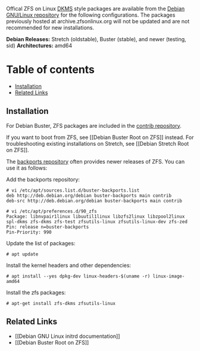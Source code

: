 Offical ZFS on Linux [DKMS](https://en.wikipedia.org/wiki/Dynamic_Kernel_Module_Support) style packages are available from the [Debian GNU/Linux repository](https://tracker.debian.org/pkg/zfs-linux) for the following configurations.  The packages previously hosted at archive.zfsonlinux.org will not be updated and are not recommended for new installations.

**Debian Releases:** Stretch (oldstable), Buster (stable), and newer (testing, sid)
**Architectures:** amd64

# Table of contents
- [Installation](#installation)
- [Related Links](#related-links)

## Installation
For Debian Buster, ZFS packages are included in the [contrib repository](https://packages.debian.org/source/buster/zfs-linux).

If you want to boot from ZFS, see [[Debian Buster Root on ZFS]] instead. For troubleshooting existing installations on Stretch, see [[Debian Stretch Root on ZFS]].

The [backports repository](https://backports.debian.org/Instructions/) often provides newer releases of ZFS. You can use it as follows:

Add the backports repository:

    # vi /etc/apt/sources.list.d/buster-backports.list
    deb http://deb.debian.org/debian buster-backports main contrib
    deb-src http://deb.debian.org/debian buster-backports main contrib

    # vi /etc/apt/preferences.d/90_zfs
    Package: libnvpair1linux libuutil1linux libzfs2linux libzpool2linux spl-dkms zfs-dkms zfs-test zfsutils-linux zfsutils-linux-dev zfs-zed
    Pin: release n=buster-backports
    Pin-Priority: 990

Update the list of packages:

    # apt update

Install the kernel headers and other dependencies:

    # apt install --yes dpkg-dev linux-headers-$(uname -r) linux-image-amd64

Install the zfs packages:

    # apt-get install zfs-dkms zfsutils-linux

## Related Links
- [[Debian GNU Linux initrd documentation]]
- [[Debian Buster Root on ZFS]]
